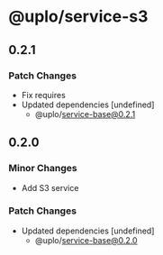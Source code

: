 # @uplo/service-s3

## 0.2.1

### Patch Changes

- Fix requires
- Updated dependencies [undefined]
  - @uplo/service-base@0.2.1

## 0.2.0

### Minor Changes

- Add S3 service

### Patch Changes

- Updated dependencies [undefined]
  - @uplo/service-base@0.2.0
